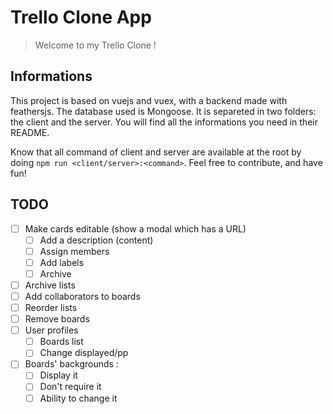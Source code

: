 # Trello Clone App

> Welcome to my Trello Clone !

## Informations

This project is based on vuejs and vuex, with a backend made with feathersjs. The database used is Mongoose.
It is separeted in two folders: the client and the server. You will find all the informations you need in their
README.

Know that all command of client and server are available at the root by doing `npm run <client/server>:<command>`.
Feel free to contribute, and have fun!

## TODO

* [ ] Make cards editable (show a modal which has a URL)
  * [ ] Add a description (content)
  * [ ] Assign members
  * [ ] Add labels
  * [ ] Archive
* [ ] Archive lists
* [ ] Add collaborators to boards
* [ ] Reorder lists
* [ ] Remove boards
* [ ] User profiles
  * [ ] Boards list
  * [ ] Change displayed/pp
* [ ] Boards' backgrounds :
  * [ ] Display it
  * [ ] Don't require it
  * [ ] Ability to change it
